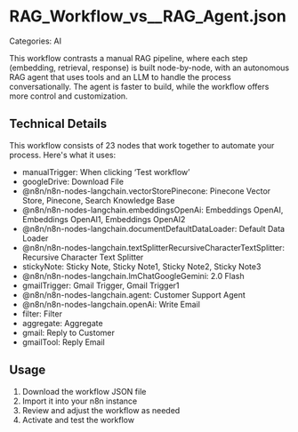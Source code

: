 # RAG_Workflow_vs__RAG_Agent.json

Categories: AI

This workflow contrasts a manual RAG pipeline, where each step (embedding, retrieval, response) is built node-by-node, with an autonomous RAG agent that uses tools and an LLM to handle the process conversationally. The agent is faster to build, while the workflow offers more control and customization.

## Technical Details

This workflow consists of 23 nodes that work together to automate your process. Here's what it uses:

- manualTrigger: When clicking ‘Test workflow’
- googleDrive: Download File
- @n8n/n8n-nodes-langchain.vectorStorePinecone: Pinecone Vector Store, Pinecone, Search Knowledge Base
- @n8n/n8n-nodes-langchain.embeddingsOpenAi: Embeddings OpenAI, Embeddings OpenAI1, Embeddings OpenAI2
- @n8n/n8n-nodes-langchain.documentDefaultDataLoader: Default Data Loader
- @n8n/n8n-nodes-langchain.textSplitterRecursiveCharacterTextSplitter: Recursive Character Text Splitter
- stickyNote: Sticky Note, Sticky Note1, Sticky Note2, Sticky Note3
- @n8n/n8n-nodes-langchain.lmChatGoogleGemini: 2.0 Flash
- gmailTrigger: Gmail Trigger, Gmail Trigger1
- @n8n/n8n-nodes-langchain.agent: Customer Support Agent
- @n8n/n8n-nodes-langchain.openAi: Write Email
- filter: Filter
- aggregate: Aggregate
- gmail: Reply to Customer
- gmailTool: Reply Email

## Usage

1. Download the workflow JSON file
2. Import it into your n8n instance
3. Review and adjust the workflow as needed
4. Activate and test the workflow

